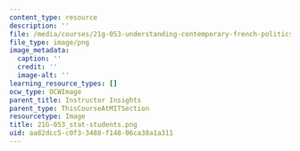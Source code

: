 ```yaml
---
content_type: resource
description: ''
file: /media/courses/21g-053-understanding-contemporary-french-politics-spring-2014/aa82dcc5c0f33488f14806ca38a1a311_21G-053_stat-students.png
file_type: image/png
image_metadata:
  caption: ''
  credit: ''
  image-alt: ''
learning_resource_types: []
ocw_type: OCWImage
parent_title: Instructor Insights
parent_type: ThisCourseAtMITSection
resourcetype: Image
title: 21G-053_stat-students.png
uid: aa82dcc5-c0f3-3488-f148-06ca38a1a311
---
```

